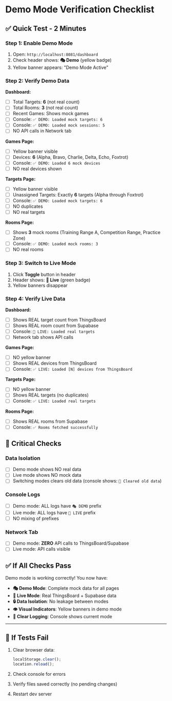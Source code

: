 # Demo Mode Verification Checklist

## ✅ Quick Test - 2 Minutes

### Step 1: Enable Demo Mode
1. Open: `http://localhost:8081/dashboard`
2. Check header shows: **🎭 Demo** (yellow badge)
3. Yellow banner appears: "Demo Mode Active"

### Step 2: Verify Demo Data

**Dashboard:**
- [ ] Total Targets: **6** (not real count)
- [ ] Total Rooms: **3** (not real count)
- [ ] Recent Games: Shows mock games
- [ ] Console: `✅ DEMO: Loaded mock targets: 6`
- [ ] Console: `✅ DEMO: Loaded mock sessions: 5`
- [ ] NO API calls in Network tab

**Games Page:**
- [ ] Yellow banner visible
- [ ] Devices: **6** (Alpha, Bravo, Charlie, Delta, Echo, Foxtrot)
- [ ] Console: `✅ DEMO: Loaded 6 mock devices`
- [ ] NO real devices shown

**Targets Page:**
- [ ] Yellow banner visible
- [ ] Unassigned Targets: Exactly **6** targets (Alpha through Foxtrot)
- [ ] Console: `✅ DEMO: Loaded mock targets: 6`
- [ ] NO duplicates
- [ ] NO real targets

**Rooms Page:**
- [ ] Shows **3** mock rooms (Training Range A, Competition Range, Practice Zone)
- [ ] Console: `✅ DEMO: Loaded mock rooms: 3`
- [ ] NO real rooms

### Step 3: Switch to Live Mode
1. Click **Toggle** button in header
2. Header shows: **🔗 Live** (green badge)
3. Yellow banners disappear

### Step 4: Verify Live Data

**Dashboard:**
- [ ] Shows REAL target count from ThingsBoard
- [ ] Shows REAL room count from Supabase
- [ ] Console: `🔗 LIVE: Loaded real targets`
- [ ] Network tab shows API calls

**Games Page:**
- [ ] NO yellow banner
- [ ] Shows REAL devices from ThingsBoard
- [ ] Console: `✅ LIVE: Loaded [N] devices from ThingsBoard`

**Targets Page:**
- [ ] NO yellow banner
- [ ] Shows REAL targets (no duplicates)
- [ ] Console: `✅ LIVE: Loaded real targets`

**Rooms Page:**
- [ ] Shows REAL rooms from Supabase
- [ ] Console: `✅ Rooms fetched successfully`

## 🚨 Critical Checks

### Data Isolation
- [ ] Demo mode shows NO real data
- [ ] Live mode shows NO mock data
- [ ] Switching modes clears old data (console shows: `🧹 Cleared old data`)

### Console Logs
- [ ] Demo mode: ALL logs have `🎭 DEMO` prefix
- [ ] Live mode: ALL logs have `🔗 LIVE` prefix
- [ ] NO mixing of prefixes

### Network Tab
- [ ] Demo mode: **ZERO** API calls to ThingsBoard/Supabase
- [ ] Live mode: API calls visible

## ✅ If All Checks Pass

Demo mode is working correctly! You now have:
- **🎭 Demo Mode**: Complete mock data for all pages
- **🔗 Live Mode**: Real ThingsBoard + Supabase data
- **🔒 Data Isolation**: No leakage between modes
- **👁️ Visual Indicators**: Yellow banners in demo mode
- **📝 Clear Logging**: Console shows current mode

---

## 🐛 If Tests Fail

1. Clear browser data:
   ```javascript
   localStorage.clear();
   location.reload();
   ```

2. Check console for errors

3. Verify files saved correctly (no pending changes)

4. Restart dev server

